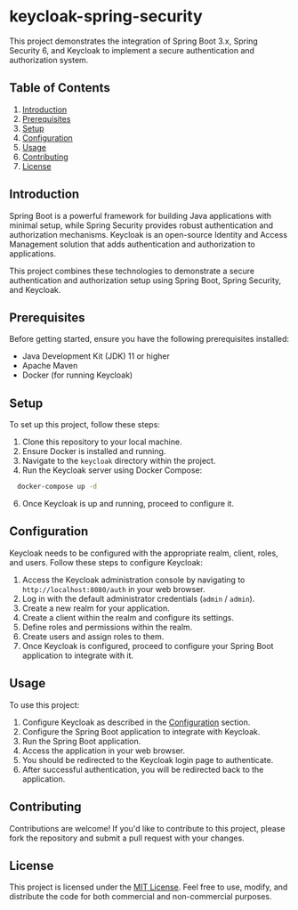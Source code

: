 # keycloak-spring-security
This project demonstrates the integration of Spring Boot 3.x, Spring Security 6, and Keycloak to implement a secure authentication and authorization system.

## Table of Contents

1. [Introduction](#introduction)
2. [Prerequisites](#prerequisites)
3. [Setup](#setup)
4. [Configuration](#configuration)
5. [Usage](#usage)
6. [Contributing](#contributing)
7. [License](#license)

## Introduction

Spring Boot is a powerful framework for building Java applications with minimal setup, while Spring Security provides robust authentication and authorization mechanisms. Keycloak is an open-source Identity and Access Management solution that adds authentication and authorization to applications.

This project combines these technologies to demonstrate a secure authentication and authorization setup using Spring Boot, Spring Security, and Keycloak.

## Prerequisites

Before getting started, ensure you have the following prerequisites installed:

- Java Development Kit (JDK) 11 or higher
- Apache Maven
- Docker (for running Keycloak)

## Setup

To set up this project, follow these steps:

1. Clone this repository to your local machine.
2. Ensure Docker is installed and running.
3. Navigate to the `keycloak` directory within the project.
4. Run the Keycloak server using Docker Compose:
  ```bash
    docker-compose up -d
  ```
6. Once Keycloak is up and running, proceed to configure it.

## Configuration

Keycloak needs to be configured with the appropriate realm, client, roles, and users. Follow these steps to configure Keycloak:

1. Access the Keycloak administration console by navigating to `http://localhost:8080/auth` in your web browser.
2. Log in with the default administrator credentials (`admin` / `admin`).
3. Create a new realm for your application.
4. Create a client within the realm and configure its settings.
5. Define roles and permissions within the realm.
6. Create users and assign roles to them.
7. Once Keycloak is configured, proceed to configure your Spring Boot application to integrate with it.

## Usage

To use this project:

1. Configure Keycloak as described in the [Configuration](#configuration) section.
2. Configure the Spring Boot application to integrate with Keycloak.
3. Run the Spring Boot application.
4. Access the application in your web browser.
5. You should be redirected to the Keycloak login page to authenticate.
6. After successful authentication, you will be redirected back to the application.

## Contributing

Contributions are welcome! If you'd like to contribute to this project, please fork the repository and submit a pull request with your changes.

## License

This project is licensed under the [MIT License](LICENSE). Feel free to use, modify, and distribute the code for both commercial and non-commercial purposes.



